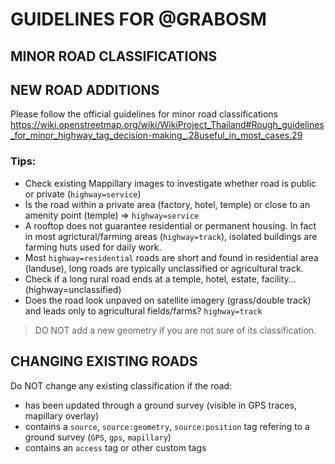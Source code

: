 # GUIDELINES FOR @GRABOSM

## MINOR ROAD CLASSIFICATIONS

## NEW ROAD ADDITIONS

Please follow the official guidelines for minor road classifications https://wiki.openstreetmap.org/wiki/WikiProject_Thailand#Rough_guidelines_for_minor_highway_tag_decision-making_.28useful_in_most_cases.29

### Tips:

- Check existing Mappillary images to investigate whether road is public or private (`highway=service`)
- Is the road within a private area (factory, hotel, temple) or close to an amenity point (temple) => `highway=service`
- A rooftop does not guarantee residential or permanent housing. In fact in most agrictural/farming areas (`highway=track`), isolated buildings are farming huts used for daily work.
- Most `highway=residential` roads are short and found in residential area (landuse), long roads are typically unclassified or agricultural track.
- Check if a long rural road ends at a temple, hotel, estate, facility... (highway=unclassified)
- Does the road look unpaved on satellite imagery (grass/double track) and leads only to agricultural fields/farms? `highway=track`

> DO NOT add a new geometry if you are not sure of its classification.

## CHANGING EXISTING ROADS

Do NOT change any existing classification if the road:

- has been updated through a ground survey (visible in GPS traces, mapillary overlay)
- contains a `source`, `source:geometry`, `source:position` tag refering to a ground survey (`GPS`, `gps`, `mapillary`)
- contains an `access` tag or other custom tags
